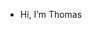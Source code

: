 - Hi, I’m Thomas
<!---
Mushrume/Mushrume is a ✨ special ✨ repository because its `README.md` (this file) appears on your GitHub profile.
You can click the Preview link to take a look at your changes.
--->

